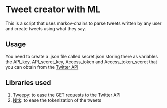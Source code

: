 # Tweet creator with ML
This is a script that uses markov-chains to parse tweets written by any user and create tweets using what they say.

## Usage
You need to create a .json file called secret.json storing there as variables the API_key, API_secret_key, Access_token and Access_token_secret that you can obtain from the [Twitter API](https://developer.twitter.com/en/docs)

## Libraries used
1. [Tweepy](https://github.com/tweepy/tweepy): to ease the GET requests to the Twitter API
2. [Nltk](https://www.nltk.org/): to ease the tokenization of the tweets